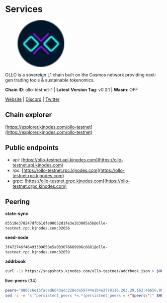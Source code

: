 # Services

<figure><img src="https://raw.githubusercontent.com/kj89/cosmos-images/main/logos/ollo.png" width="150" alt=""><figcaption></figcaption></figure>

OLLO is a sovereign L1 chain built on the Cosmos network providing  next-gen trading tools & sustainable tokenomics.

**Chain ID**: ollo-testnet-1 | **Latest Version Tag**: v0.0.1 | **Wasm**: OFF

[Website](https://www.ollostation.zone) | [Discord](https://discord.com/invite/GxBqZ9mSSm) | [Twitter](https://twitter.com/OLLOStation)




## Chain explorer
[https://explorer.kjnodes.com/ollo-testnet](https://explorer.kjnodes.com/ollo-testnet)

## Public endpoints

* api: [https://ollo-testnet.api.kjnodes.com](https://ollo-testnet.api.kjnodes.com)
* rpc: [https://ollo-testnet.rpc.kjnodes.com](https://ollo-testnet.rpc.kjnodes.com)
* grpc: [https://ollo-testnet.grpc.kjnodes.com](https://ollo-testnet.grpc.kjnodes.com)

## Peering

**state-sync**

```text
d5519e378247dfb61dfe90652d1fe3e2b3005a5b@ollo-testnet.rpc.kjnodes.com:32656
```

**seed-node**

```text
3f472746f46493309650e5a033076689996c8881@ollo-testnet.rpc.kjnodes.com:32659
```

**addrbook**
```bash
curl -Ls https://snapshots.kjnodes.com/ollo-testnet/addrbook.json > $HOME/.ollo/config/addrbook.json
```

**live-peers** (34)
```bash
peers="9865c6e15faced6643adc228e3a59744e1b4e277@116.203.29.162:46656,90ad9622ac54023fe4ee9824d77b5d3e3c25c245@162.55.234.70:54956,95ca646da3736cef5d6c6704f736bc49ff87ef6c@109.123.249.213:26656,d14b740968d24aa5c31ade7dbda2b1204c40f24c@65.109.52.156:46656,d6c5ff021b091a1fd93b9f811cf7fca0d31e8510@65.108.238.61:46656,f09d8e2ada2d1d66a9cc8213a1d8ca7c6e5a29a6@65.108.79.57:54656,cadc2b601a188aedbe4156a6eb5a81e00770bcfc@65.108.219.110:26656,dd577d8f2e997d7e70495640aff124ddb70d1a21@95.217.192.222:26656,da8d3ca8e1c147f0037b1c43ad3de7174f5ec1b7@209.145.59.224:26656,d5519e378247dfb61dfe90652d1fe3e2b3005a5b@65.109.68.190:32656,7dc63d58dccf6777206d5cdbc1ec1b9ba5221bd5@65.108.97.58:15656,dba5e8b41c4e369418f83a449966e4eb7ca05cd4@65.109.23.114:18156,2a8f0fada8b8b71b8154cf30ce44aebea1b5fe3d@162.19.238.122:26656,43da48176665407ebbe40f809a0ec2c84ab0579e@65.109.24.121:26656,036d17d15c4e36cee8d93f9fb1a5ad5cb956631f@213.136.76.191:26656,3ea40f63890f10272201edf96d2a49e197e52091@65.108.105.48:18156,a553ae4af55d127300dd707a46e715b47a82610a@65.21.131.215:26626,536c816c0d32ceb601fcf047284f65dc68c0513a@65.21.134.202:26626,bc73e1f3bde267171309e723416690c9c7404881@142.132.199.236:27656,42beefd08b5f8580177d1506220db3a548090262@65.108.195.29:26116,5c2a752c9b1952dbed075c56c600c3a79b58c395@195.3.220.135:27006,4b73754c2c10d523ffd43ca95d9cb6e0ad8204a4@5.189.148.147:26656,caed81ae44835c12c73954b8844e6c4fc8d1b781@161.35.170.17:32656,517786f9e5e9caf196fed64c2130528e0ef59643@65.109.70.23:18156,decd8ce4d593094c23aace70715291f8a5808da3@212.227.160.56:28656,b5f55cfc7b4d19f2dd3cdc71795f5a81e2c67f96@38.242.232.72:26656,60a8fdd419c20f509cf590a10978827bcf1cf25c@161.97.99.251:11656,67d27bdbc3c444c557d555164518d8f551a922c5@136.243.103.32:46656,771cfca799033e327511b25ae77784e02818d77f@65.108.101.4:23486,0bee9e500e51465917506b47691a8fb032100da9@94.130.200.168:32656,0f99f7481a1b49701866ddbdfe71dc3b2fd792d8@109.123.244.56:26626,a99fc4e81770ca32d574cac2e8680dccc9b55f74@18.144.61.148:26656,80c6ccc9523bd59a0420e76e8355f46fb61bf74f@65.109.93.58:33656,8c4a28db4a9f4a37725d504d6f87fb5e1aee0266@49.12.216.13:46656"
sed -i -e "s|^persistent_peers *=.*|persistent_peers = \"$peers\"|" $HOME/.ollo/config/config.toml
```
